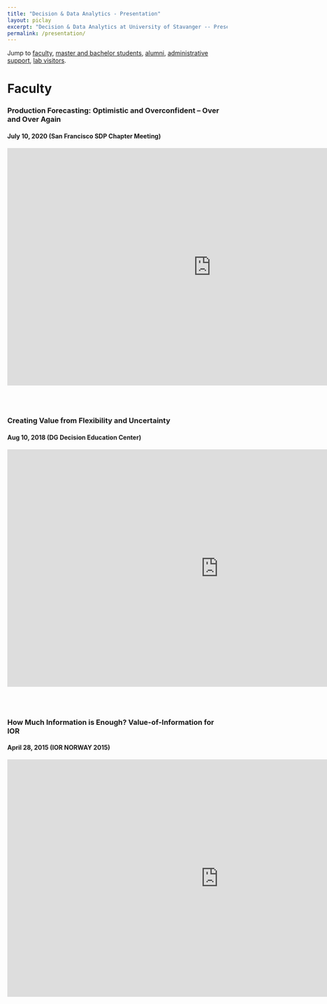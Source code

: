 ```yaml
---
title: "Decision & Data Analytics - Presentation"
layout: piclay
excerpt: "Decision & Data Analytics at University of Stavanger -- Presentation"
permalink: /presentation/
---
```


Jump to [faculty](#Faculty), [master and bachelor students](#master-and-bachelor-students), [alumni](#alumni), [administrative support](#administrative-support), [lab visitors](#lab-visitors).

# Faculty



### Production Forecasting: Optimistic and Overconfident – Over and Over Again
#### July 10, 2020 (San Francisco SDP Chapter Meeting)

<iframe width="931" height="543" src="https://www.youtube.com/embed/5Jzo5ppa7jI" frameborder="0" allow="accelerometer; autoplay; clipboard-write; encrypted-media; gyroscope; picture-in-picture" allowfullscreen></iframe>

<br/><br/>

### Creating Value from Flexibility and Uncertainty 
#### Aug 10, 2018 (DG Decision Education Center)

<iframe width="965" height="543" src="https://www.youtube.com/embed/kY11Ngx6VFA" frameborder="0" allow="accelerometer; autoplay; clipboard-write; encrypted-media; gyroscope; picture-in-picture" allowfullscreen></iframe>

<br/><br/>

### How Much Information is Enough? Value-of-Information for IOR
#### April 28, 2015 (IOR NORWAY 2015)

<iframe width="965" height="543" src="http://mediasite.uis.no/Mediasite/Play/b5835d4a1933409e854ced713561670c1d?catalog=6f1b9c70-dea0-4c1b-a7b3-90a27f003ad3" frameborder="0" allow="accelerometer; autoplay; clipboard-write; encrypted-media; gyroscope; picture-in-picture" allowfullscreen></iframe>

